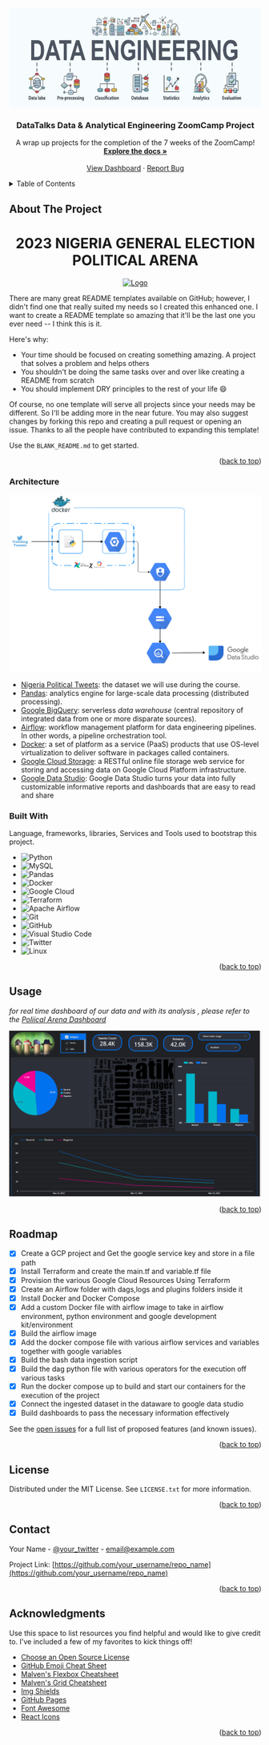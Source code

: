 <div id="top"></div>
<!--
*** Thanks for checking out the Best-README-Template. If you have a suggestion
*** that would make this better, please fork the repo and create a pull request
*** or simply open an issue with the tag "enhancement".
*** Don't forget to give the project a star!
*** Thanks again! Now go create something AMAZING! :D
-->



<!-- PROJECT SHIELDS -->
<!--
*** I'm using markdown "reference style" links for readability.
*** Reference links are enclosed in brackets [ ] instead of parentheses ( ).
*** See the bottom of this document for the declaration of the reference variables
*** for contributors-url, forks-url, etc. This is an optional, concise syntax you may use.
*** https://www.markdownguide.org/basic-syntax/#reference-style-links
-->



<!-- PROJECT LOGO -->
<br />
<div align="center">
  <a href="https://github.com/othneildrew/Best-README-Template">
    <img src="Images/data-engineering-logo.webp" alt="Logo" width="800" height="200">
  </a>

  <h3 align="center">DataTalks Data & Analytical Engineering ZoomCamp Project</h3>

  <p align="center">
    A wrap up projects for the completion of the 7 weeks of the ZoomCamp!
    <br />
    <a href="https://github.com/OLAMIDE100/Data-Engineering-Project"><strong>Explore the docs »</strong></a>
    <br />
    <br />
    <a href="https://github.com/OLAMIDE100/Data-Engineering-Project">View Dashboard</a>
    ·
    <a href="https://github.com/OLAMIDE100/Data-Engineering-Project/issues">Report Bug</a>
  </p>
</div>



<!-- TABLE OF CONTENTS -->
<details>
  <summary>Table of Contents</summary>
  <ol>
    <li>
      <a href="#about-the-project">About The Project</a>
      <ul>
        <li><a href="#built-with">Built With</a></li>
        <li><a href="#architecture">Architecture</a></li>
      </ul>
    </li>
    <li><a href="#usage">Usage</a></li>
    <li><a href="#roadmap">Roadmap</a></li>
    <li><a href="#license">License</a></li>
    <li><a href="#contact">Contact</a></li>
    <li><a href="#acknowledgments">Acknowledgments</a></li>
  </ol>
</details>



<!-- ABOUT THE PROJECT -->
## About The Project

<div align="center">
  <h1>2023 NIGERIA GENERAL ELECTION POLITICAL ARENA</h1>
  
  <a href="https://github.com/othneildrew/Best-README-Template">
    <img src="Images/Which-region-should-produce-Nigeria%E2%80%99s-next-president-in-2023.jpg" alt="Logo" width="800" height="200">
  </a>
 </div>


There are many great README templates available on GitHub; however, I didn't find one that really suited my needs so I created this enhanced one. I want to create a README template so amazing that it'll be the last one you ever need -- I think this is it.

Here's why:
* Your time should be focused on creating something amazing. A project that solves a problem and helps others
* You shouldn't be doing the same tasks over and over like creating a README from scratch
* You should implement DRY principles to the rest of your life :smile:

Of course, no one template will serve all projects since your needs may be different. So I'll be adding more in the near future. You may also suggest changes by forking this repo and creating a pull request or opening an issue. Thanks to all the people have contributed to expanding this template!

Use the `BLANK_README.md` to get started.

<p align="right">(<a href="#top">back to top</a>)</p>

### Architecture

![architecture diagram](https://github.com/OLAMIDE100/Data-Engineering-Project/blob/main/Images/AWS%20Networking.png)


* [Nigeria Political Tweets](): the dataset we will use during the course.
* [Pandas](https://spark.apache.org/): analytics engine for large-scale data processing (distributed processing).
* [Google BigQuery](https://cloud.google.com/products/bigquery/): serverless _data warehouse_ (central repository of integrated data from one or more disparate sources).
* [Airflow](https://airflow.apache.org/): workflow management platform for data engineering pipelines. In other words, a pipeline orchestration tool.
* [Docker](https://www.docker.com/): a set of platform as a service (PaaS) products that use OS-level virtualization to deliver software in packages called containers.
* [Google Cloud Storage](https://cloud.google.com/storage): a RESTful online file storage web service for storing and accessing data on Google Cloud Platform infrastructure.
* [Google Data Studio](https://datastudio.google.com): Google Data Studio turns your data into fully customizable informative reports and dashboards that are easy to read and share
### Built With

Language, frameworks, libraries, Services and Tools used to bootstrap this project.

* ![Python](https://img.shields.io/badge/python-3670A0?style=for-the-badge&logo=python&logoColor=ffdd54)
* ![MySQL](https://img.shields.io/badge/mysql-%2300f.svg?style=for-the-badge&logo=mysql&logoColor=white)
* ![Pandas](https://img.shields.io/badge/pandas-%23150458.svg?style=for-the-badge&logo=pandas&logoColor=white)
* ![Docker](https://img.shields.io/badge/docker-%230db7ed.svg?style=for-the-badge&logo=docker&logoColor=white)
* ![Google Cloud](https://img.shields.io/badge/GoogleCloud-%234285F4.svg?style=for-the-badge&logo=google-cloud&logoColor=white)
* ![Terraform](https://img.shields.io/badge/terraform-%235835CC.svg?style=for-the-badge&logo=terraform&logoColor=white)
* ![Apache Airflow](https://img.shields.io/badge/Apache%20Airflow-017CEE?style=for-the-badge&logo=Apache%20Airflow&logoColor=white)
* ![Git](https://img.shields.io/badge/git-%23F05033.svg?style=for-the-badge&logo=git&logoColor=white)
* ![GitHub](https://img.shields.io/badge/github-%23121011.svg?style=for-the-badge&logo=github&logoColor=white)
* ![Visual Studio Code](https://img.shields.io/badge/Visual%20Studio%20Code-0078d7.svg?style=for-the-badge&logo=visual-studio-code&logoColor=white)
* ![Twitter](https://img.shields.io/badge/Twitter-%231DA1F2.svg?style=for-the-badge&logo=Twitter&logoColor=white)
* ![Linux](https://img.shields.io/badge/Linux_Bash_Scripting-FCC624?style=for-the-badge&logo=linux&logoColor=black)

<p align="right">(<a href="#top">back to top</a>)</p>



<!-- USAGE EXAMPLES -->
## Usage

_for real time dashboard of our data and with its analysis , please refer to the [Poliical Arena Dashboard](https://datastudio.google.com/reporting/003789ac-4a1e-4fa3-b8e7-4e08cc288c2f)_

![dashboard diagram](https://github.com/OLAMIDE100/Data-Engineering-Project/blob/main/Images/Capture1.PNG)

<p align="right">(<a href="#top">back to top</a>)</p>



<!-- ROADMAP -->
## Roadmap

- [x] Create a GCP project and Get the google service key and store in a file path
- [x] Install Terraform and create the main.tf and variable.tf file
- [x] Provision the various Google Cloud Resources Using Terraform
- [x] Create an Airflow folder with dags,logs and plugins folders inside it
- [x] Install Docker and Docker Compose
- [x] Add a custom Docker file with airflow image to take in airflow environment, python environment and google development kit/environment
- [x] Build the airflow image
- [x] Add the docker compose file with various airflow services and variables together with google variables
- [x] Build the bash data ingestion script
- [x] Build the dag python file with various operators for the execution off various tasks
- [x] Run the docker compose up to build and start our containers for the execution of the project
- [x] Connect the ingested dataset in the dataware to google data studio
- [x] Build dashboards to pass the necessary information effectively

See the [open issues](https://github.com/OLAMIDE100/Data-Engineering-Project/issues) for a full list of proposed features (and known issues).

<p align="right">(<a href="#top">back to top</a>)</p>



<!-- LICENSE -->
## License

Distributed under the MIT License. See `LICENSE.txt` for more information.

<p align="right">(<a href="#top">back to top</a>)</p>



<!-- CONTACT -->
## Contact

Your Name - [@your_twitter](https://twitter.com/your_username) - email@example.com

Project Link: [https://github.com/your_username/repo_name](https://github.com/your_username/repo_name)

<p align="right">(<a href="#top">back to top</a>)</p>



<!-- ACKNOWLEDGMENTS -->
## Acknowledgments

Use this space to list resources you find helpful and would like to give credit to. I've included a few of my favorites to kick things off!

* [Choose an Open Source License](https://choosealicense.com)
* [GitHub Emoji Cheat Sheet](https://www.webpagefx.com/tools/emoji-cheat-sheet)
* [Malven's Flexbox Cheatsheet](https://flexbox.malven.co/)
* [Malven's Grid Cheatsheet](https://grid.malven.co/)
* [Img Shields](https://shields.io)
* [GitHub Pages](https://pages.github.com)
* [Font Awesome](https://fontawesome.com)
* [React Icons](https://react-icons.github.io/react-icons/search)

<p align="right">(<a href="#top">back to top</a>)</p>



<!-- MARKDOWN LINKS & IMAGES -->
<!-- https://www.markdownguide.org/basic-syntax/#reference-style-links -->
[contributors-shield]: https://img.shields.io/github/contributors/othneildrew/Best-README-Template.svg?style=for-the-badge
[contributors-url]: https://github.com/othneildrew/Best-README-Template/graphs/contributors
[forks-shield]: https://img.shields.io/github/forks/othneildrew/Best-README-Template.svg?style=for-the-badge
[forks-url]: https://github.com/othneildrew/Best-README-Template/network/members
[stars-shield]: https://img.shields.io/github/stars/othneildrew/Best-README-Template.svg?style=for-the-badge
[stars-url]: https://github.com/othneildrew/Best-README-Template/stargazers
[issues-shield]: https://img.shields.io/github/issues/othneildrew/Best-README-Template.svg?style=for-the-badge
[issues-url]: https://github.com/othneildrew/Best-README-Template/issues
[license-shield]: https://img.shields.io/github/license/othneildrew/Best-README-Template.svg?style=for-the-badge
[license-url]: https://github.com/othneildrew/Best-README-Template/blob/master/LICENSE.txt
[linkedin-shield]: https://img.shields.io/badge/-LinkedIn-black.svg?style=for-the-badge&logo=linkedin&colorB=555
[linkedin-url]: https://linkedin.com/in/othneildrew
[product-screenshot]: images/screenshot.png
